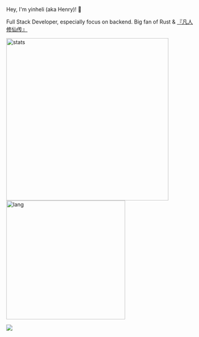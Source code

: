 Hey, I'm yinheli (aka Henry)! 👋

Full Stack Developer, especially focus on backend. Big fan of Rust & [『凡人修仙传』](https://www.bilibili.com/bangumi/media/md28223043)

<img src="https://github-readme-stats.vercel.app/api?username=yinheli&show_icons=true&count_private=true&hide_title=true&theme=radical" alt="stats" width="430" /> <img src="https://github-readme-stats.vercel.app/api/top-langs/?username=yinheli&langs_count=8&layout=compact&hide_title=true&hide=html,css,groff,tex,hiveql&theme=radical" alt="lang" width="315" />

![](https://komarev.com/ghpvc/?username=yinheli)

